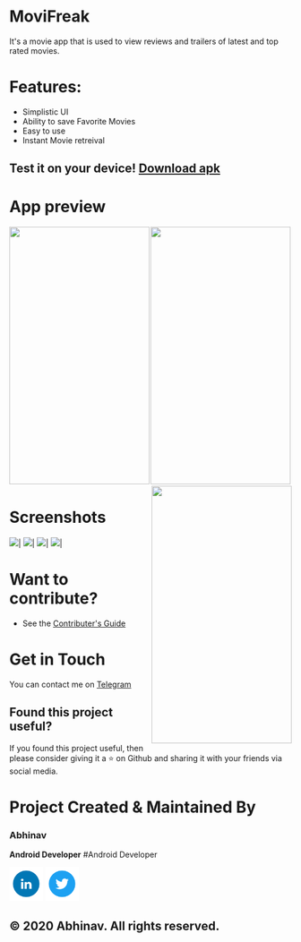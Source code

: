 # MoviFreak
It's a movie app that is used to view reviews and trailers of latest and top rated movies.

# Features:
* Simplistic UI
* Ability to save Favorite Movies
* Easy to use
* Instant Movie retreival

## Test it on your device! [Download apk](https://github.com/abhinav78910/MoviFreak/raw/master/app/release/app-release.apk)

# App preview 
<p align="center">
<img align="left"  src="https://github.com/abhinav78910/MoviFreak/blob/master/screenshots/gif1.gif" width="250" height="460"  />
  <img src="https://github.com/abhinav78910/MoviFreak/blob/master/screenshots/gif2.gif" width="250" height="460" />
 <img align="right"  src="https://github.com/abhinav78910/MoviFreak/blob/master/screenshots/gif3.gif" width="250" height="460"  />
  </p>
  
# Screenshots
<img src="https://github.com/abhinav78910/MoviFreak/raw/master/screenshots/ss1.jpg?raw=true" width="250">|
<img src="https://github.com/abhinav78910/MoviFreak/raw/master/screenshots/ss2.jpg?raw=true" width="250">|
<img src="https://github.com/abhinav78910/MoviFreak/raw/master/screenshots/ss3.jpg?raw=true" width="250">|
<img src="https://github.com/abhinav78910/MoviFreak/raw/master/screenshots/ss4.jpg?raw=true" width="250">|

# Want to contribute?
* See the [Contributer's Guide](https://github.com/abhinav78910/MoviFreak/blob/master/Contributing.md)

# Get in Touch
You can contact me on [Telegram](https://t.me/joinchat/KjgkxBpGfK-zgPsgBG4Mlg)

## Found this project useful? 

If you found this project useful, then please consider giving it a :star: on Github and sharing it with your friends via social media.

# Project Created & Maintained By
### Abhinav
**Android Developer**  #Android Developer

<a href="https://www.linkedin.com/in/abhinav12k/"><img src="https://github.com/aritraroy/social-icons/blob/master/linkedin-icon.png?raw=true" width="60"></a>
<a href="https://www.twitter.com/Abhinav12k/"><img src="https://github.com/aritraroy/social-icons/blob/master/twitter-icon.png?raw=true" width="60"></a>

## © 2020 Abhinav. All rights reserved.
